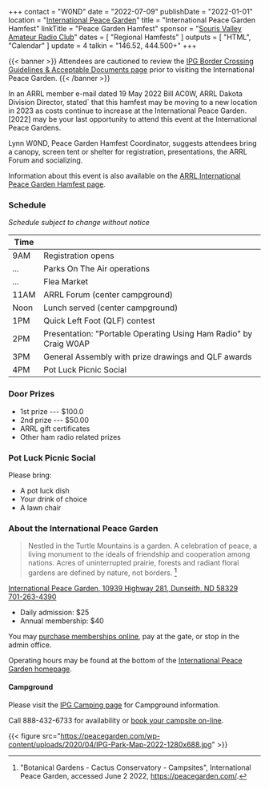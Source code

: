 +++
contact = "W0ND"
date = "2022-07-09"
publishDate = "2022-01-01"
location = "[International Peace Garden](https://peacegarden.com/)"
title = "International Peace Garden Hamfest"
linkTitle = "Peace Garden Hamfest"
sponsor = "[Souris Valley Amateur Radio Club](https://sourisamateurradioclub.godaddysites.com/)"
dates = [ "Regional Hamfests" ]
outputs = [ "HTML", "Calendar" ]
update = 4
talkin = "146.52, 444.500+"
+++

{{< banner >}}
Attendees are cautioned to review the
[IPG Border Crossing Guidelines & Acceptable Documents page](https://peacegarden.com/discover#preparevisit)
prior to visiting the International Peace Garden.
{{< /banner >}}

In an ARRL member e-mail dated 19 May 2022 Bill AC0W, ARRL Dakota
Division Director, stated` that this hamfest may be moving to a new
location in 2023 as costs continue to increase at the International
Peace Garden. [2022] may be your last opportunity to attend this event
at the International Peace Gardens.

Lynn W0ND, Peace Garden Hamfest Coordinator, suggests attendees bring a
canopy, screen tent or shelter for registration, presentations, the ARRL
Forum and socializing.

Information about this event is also available on the
[ARRL International Peace Garden Hamfest page](http://www.arrl.org/hamfests/international-peace-garden-hamfest-1).

### Schedule

*Schedule subject to change without notice*

| Time |                                                                  |
|------|------------------------------------------------------------------|
| 9AM  | Registration opens                                               |
| ...  | Parks On The Air operations                                      |
| ...  | Flea Market                                                      |
| 11AM | ARRL Forum (center campground)                                   |
| Noon | Lunch served (center campground)                                 |
| 1PM  | Quick Left Foot (QLF) contest                                    |
| 2PM  | Presentation: "Portable Operating Using Ham Radio" by Craig W0AP |
| 3PM  | General Assembly with prize drawings and QLF awards              |
| 4PM  | Pot Luck Picnic Social                                           |

### Door Prizes

* 1st prize --- $100.0
* 2nd prize --- $50.00
* ARRL gift certificates 
* Other ham radio related prizes
 
### Pot Luck Picnic Social

Please bring:

* A pot luck dish
* Your drink of choice
* A lawn chair

### About the International Peace Garden

>Nestled in the Turtle Mountains is a garden. A celebration of peace, a living
>monument to the ideals of friendship and cooperation among nations. Acres of
>uninterrupted prairie, forests and radiant floral gardens are defined by
>nature, not borders. [^1]

[^1]: "Botanical Gardens - Cactus Conservatory - Campsites", International Peace Garden, accessed June 2 2022, https://peacegarden.com/.

<span class="genericons-neue genericons-neue-location"></span>
<span class="h-card">
  <a href="https://peacegarden.com/">
    <span class="p-name">International Peace Garden</span>,
    <span class="p-street-address">10939 Highway 281</span>,
    <span class="p-locality">Dunseith</span>,
    <span class="p-region">ND</span>
    <span class="p-postal-code">58329</span>
  </a>
  <br>
  <span class="genericons-neue genericons-neue-phone"></span>
  <a href="tel:701-263-4390">
    <span class="p-tel">701-263-4390</span>
  </a>
</span>

* Daily admission: $25
* Annual membership: $40 

You may
[purchase memberships online](https://peacegarden.com/discover/membership/#passes),
pay at the gate, or stop in the admin office.

Operating hours may be found at the bottom of the [International Peace
Garden homepage](https://peacegarden.com/).

#### Campground

Please visit the [IPG Camping page](https://peacegarden.com/camping) for
Campground information.

Call 888-432-6733 for availability or 
[book your campsite on-line](https://app.fireflyreservations.com/reserve?propertyGUID=b098b69b-00f0-497d-8cba-33571faaee5d).

{{< figure src="https://peacegarden.com/wp-content/uploads/2020/04/IPG-Park-Map-2022-1280x688.jpg" >}}
